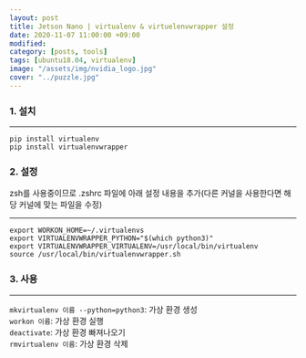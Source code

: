 ```yaml
---
layout: post
title: Jetson Nano | virtualenv & virtuelenvwrapper 설정
date: 2020-11-07 11:00:00 +09:00
modified: 
category: [posts, tools]
tags: [ubuntu18.04, virtualenv]
image: "/assets/img/nvidia_logo.jpg"
cover: "../puzzle.jpg"
---
```


### 1. 설치
---
```
pip install virtualenv
pip install virtualenvwrapper
```

### 2. 설정

zsh를 사용중이므로 .zshrc 파일에 아래 설정 내용을 추가(다른 커널을 사용한다면 해당 커널에 맞는 파일을 수정)

---
```
export WORKON_HOME=~/.virtualenvs
export VIRTUALENVWRAPPER_PYTHON="$(which python3)"
export VIRTUALENVWRAPPER_VIRTUALENV=/usr/local/bin/virtualenv
source /usr/local/bin/virtualenvwrapper.sh
```

### 3. 사용  
---
`mkvirtualenv 이름 --python=python3`: 가상 환경 생성  
`workon 이름`: 가상 환경 실행  
`deactivate`: 가상 환경 빠져나오기  
`rmvirtualenv 이름`: 가상 환경 삭제  

